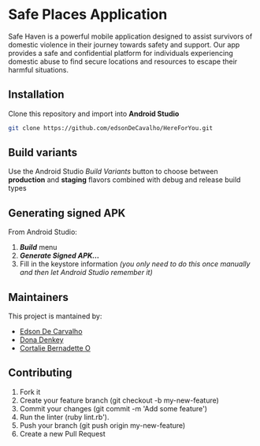 # Safe Places Application

Safe Haven is a powerful mobile application designed to assist survivors of domestic violence in their journey towards safety and support. Our app provides a safe and confidential platform for individuals experiencing domestic abuse to find secure locations and resources to escape their harmful situations.

## Installation
Clone this repository and import into **Android Studio**
```bash
git clone https://github.com/edsonDeCavalho/HereForYou.git
```


## Build variants
Use the Android Studio *Build Variants* button to choose between **production** and **staging** flavors combined with debug and release build types


## Generating signed APK
From Android Studio:
1. ***Build*** menu
2. ***Generate Signed APK...***
3. Fill in the keystore information *(you only need to do this once manually and then let Android Studio remember it)*

## Maintainers
This project is mantained by:
* [Edson De Carvalho](https://github.com/edsonDeCavalho)
* [Dona Denkey](https://github.com/Dona-dky)
* [Cortalie Bernadette O](https://github.com/coralieO)


## Contributing

1. Fork it
2. Create your feature branch (git checkout -b my-new-feature)
3. Commit your changes (git commit -m 'Add some feature')
4. Run the linter (ruby lint.rb').
5. Push your branch (git push origin my-new-feature)
6. Create a new Pull Request
